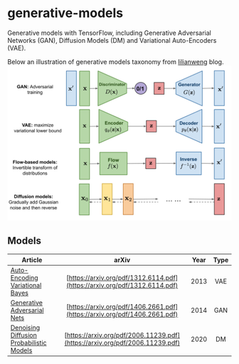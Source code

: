 # generative-models
Generative models with TensorFlow, including Generative Adversarial Networks (GAN), Diffusion Models (DM) and Variational Auto-Encoders (VAE).


Below an illustration of generative models taxonomy from [lilianweng](https://lilianweng.github.io/posts/2021-07-11-diffusion-models/) blog.
![alt text](inputs/generative-overview.png "Generative models")


## Models
| Article | arXiv | Year |  Type |
|---    |:-:    |:-:    |:-:    |
| [Auto-Encoding Variational Bayes](src/vae/auto_encoding_variational_bayes) | [https://arxiv.org/pdf/1312.6114.pdf](https://arxiv.org/pdf/1312.6114.pdf) | 2013 | VAE |
| [Generative Adversarial Nets](src/gan/generative_adversarial_nets) | [https://arxiv.org/pdf/1406.2661.pdf](https://arxiv.org/pdf/1406.2661.pdf) | 2014 | GAN |
| [Denoising Diffusion Probabilistic Models](src/dm/denoising_diffusion_probabilistic_models) | [https://arxiv.org/pdf/2006.11239.pdf](https://arxiv.org/pdf/2006.11239.pdf) | 2020 | DM |
